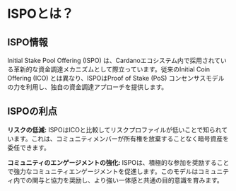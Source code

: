 # **ISPOとは？**

## **ISPO情報**
Initial Stake Pool Offering (ISPO) は、Cardanoエコシステム内で採用されている革新的な資金調達メカニズムとして際立っています。従来のInitial Coin Offering (ICO) とは異なり、ISPOはProof of Stake (PoS) コンセンサスモデルの力を利用し、独自の資金調達アプローチを提供します。

## **ISPOの利点**
**リスクの低減:** ISPOはICOと比較してリスクプロファイルが低いことで知られています。これは、コミュニティメンバーが所有権を放棄することなく暗号資産を委任できます。

**コミュニティのエンゲージメントの強化:** ISPOは、積極的な参加を奨励することで強力なコミュニティエンゲージメントを促進します。このモデルはコミュニティ内での関与と協力を奨励し、より強い一体感と共通の目的意識を育みます。

